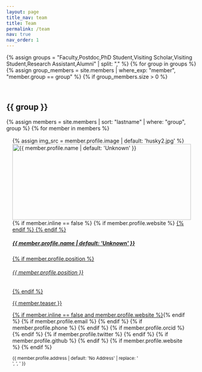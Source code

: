 ```yaml
---
layout: page
title_nav: team
title: Team
permalink: /team
nav: true
nav_order: 1
---
```


<style>
.team-member-image {
  width: 100%; 
  height: 200px; 
  object-fit: cover; 
}
.card {
  margin: 1rem; 
  display: flex;
  flex-direction: column;
  height: 100%; 
}
.card-body {
  flex-grow: 1; 
}
</style>

{% assign groups = "Faculty,Postdoc,PhD Student,Visiting Scholar,Visiting Student,Research Assistant,Alumni" | split: "," %}
{% for group in groups %}
{% assign group_members = site.members | where_exp: "member", "member.group == group" %}
{% if group_members.size > 0 %}

<h2 style="padding-top: 30px;">{{ group }}</h2>
    {% assign members = site.members | sort: "lastname" | where: "group", group %}
    {% for member in members %}
<div class="card {% if member.inline == false %}hoverable{% endif %}" style="margin-bottom: 1rem;">
    <div class="row no-gutters">
        <div class="col-sm-4 col-md-3">
            {% assign img_src = member.profile.image | default: 'husky2.jpg' %}
            <img class="team-member-image" src="{{ '/assets/img/' | append: img_src | relative_url }}" alt="{{ member.profile.name | default: 'Unknown' }}" />
        </div>
        <div class="team col-sm-8 col-md-9">
            <div class="card-body">
                    {% if member.inline == false %}
                    {% if member.profile.website %}
                    <a href="{{ member.profile.website }}">
                    {% endif %}
                    {% endif %}
                    <h5 class="card-title">{{ member.profile.name | default: 'Unknown' }}</h5>
                    {% if member.profile.position %}<h6 class="card-subtitle mb-2 text-muted">{{ member.profile.position }}</h6>{% endif %}
                    <p class="card-text">
                        {{ member.teaser }}
                    </p>
                    {% if member.inline == false and member.profile.website %}</a>{% endif %}
                    {% if member.profile.email %}
                        <a href="mailto:{{ member.profile.email }}" class="card-link"><i class="fas fa-envelope"></i></a>
                    {% endif %}
                    {% if member.profile.phone %}
                        <a href="tel:{{ member.profile.phone }}" class="card-link"><i class="fas fa-phone"></i></a>
                    {% endif %}
                    {% if member.profile.orcid %}
                        <a href="https://orcid.org/{{ member.profile.orcid }}" class="card-link" target="_blank"><i class="fab fa-orcid"></i></a>
                    {% endif %}
                    {% if member.profile.twitter %}
                        <a href="https://twitter.com/{{ member.profile.twitter }}" class="card-link" target="_blank"><i class="fab fa-twitter"></i></a>
                    {% endif %}
                    {% if member.profile.github %}
                        <a href="https://github.com/{{ member.profile.github }}" class="card-link" target="_blank"><i class="fab fa-github"></i></a>
                    {% endif %}
                    {% if member.profile.website %}
                        <a href="{{ member.profile.website }}" class="card-link" target="_blank"><i class="fas fa-globe"></i></a>
                    {% endif %}
                    <p class="card-text">
                        <small class="test-muted"><i class="fas fa-thumbtack"></i> {{ member.profile.address | default: 'No Address' | replace: '<br />', ', ' }}</small>
                    </p>
                </div>
        </div>
    </div>
</div>
    {% endfor %}
{% endif %}
{% endfor %}
